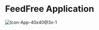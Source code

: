 # FeedFree Application
![Icon-App-40x40@3x-1](https://user-images.githubusercontent.com/81287555/149424137-b53b6fdd-fee6-4be8-a8a5-4076761410c0.png)

